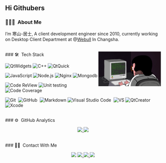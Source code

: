 <h2>Hi Githubers  </h2>

### 👨🏻‍💻 &nbsp;About Me

I’m 寒山-居士, A client development engineer since 2010, currently working on Desktop Client Department at @[Webull](https://webullapp.com/) In Changsha.


<br>
### 🛠 &nbsp;Tech Stack

<img align="right" src="programming.gif" width="40%">
 
![QtWidgets](https://img.shields.io/badge/QtWidgets%20Program-10y-24292e?style=flat-square&logo=Qt&labelColor=24292e&color=474d56) 
![C++](https://img.shields.io/badge/C++-10y-24292e?style=flat-square&logo=c%2B%2B&labelColor=24292e&color=474d56) 
![QtQuick](https://img.shields.io/badge/QtQuick-9y-24292e?style=flat-square&logo=qt&labelColor=24292e&color=474d56)

![JavaScript](https://img.shields.io/badge/JavaScript-1y-24292e?style=flat-square&logo=JavaScript&labelColor=24292e&color=474d56) 
![Node.js](https://img.shields.io/badge/Node.js-2y-24292e?style=flat-square&logo=Node.js&labelColor=24292e&color=474d56) ![Nginx](https://img.shields.io/badge/Nginx-1y-24292e?style=flat-square&logo=Nginx&labelColor=24292e&color=474d56&logoColor=039137) ![Mongodb](https://img.shields.io/badge/Mongodb-1y-24292e?style=flat-square&logo=Mongodb&labelColor=24292e&color=474d56) 

![Code ReView](https://img.shields.io/badge/Code%20Review-5y-24292e?style=flat-square&logo=Visual-Studio-Code&labelColor=24292e&color=474d56) ![Unit testing](https://img.shields.io/badge/Unit%20testing-3y-24292e?style=flat-square&logo=Travis-CI&labelColor=24292e&color=474d56) ![Code Coverage](https://img.shields.io/badge/Code%20Coverage-3y-24292e?style=flat-square&logo=Codecov&labelColor=24292e&color=474d56)


![Git](https://img.shields.io/badge/-Git-24292e?style=flat-square&logo=git)&nbsp; ![GitHub](https://img.shields.io/badge/-GitHub-24292e?style=flat-square&logo=github)&nbsp; ![Markdown](https://img.shields.io/badge/-Markdown-24292e?style=flat-square&logo=markdown) ![Visual Studio Code](https://img.shields.io/badge/-Visual%20Studio%20Code-24292e?style=flat-square&logo=visual-studio-code&logoColor=007ACC)&nbsp; ![VS](https://img.shields.io/badge/-VS-24292e?style=flat-square&logo=Visual%20Studio)&nbsp;![QtCreator](https://img.shields.io/badge/-QtCreator-24292e?style=flat-square&logo=Qt)&nbsp; ![Xcode](https://img.shields.io/badge/-Xcode-24292e?style=flat-square&logo=Xcode)&nbsp;


<br>
### ⚙️ &nbsp;GitHub Analytics

<p align="center">
<a href="https://github.com/toby20130333">
  <img height="180em" src="https://github-readme-stats-eight-theta.vercel.app/api?username=toby20130333&show_icons=true&theme=nord&include_all_commits=true&count_private=true"/>
  <img height="180em" src="https://github-readme-stats-eight-theta.vercel.app/api/top-langs/?username=toby20130333&layout=compact&langs_count=8&theme=nord"/>
</a>
</p>


<br>
### 🤝🏻 &nbsp;Contact With Me

<p align="center">
<a href="mailto:toby20130333@gmail.com"><img src="https://img.shields.io/badge/-toby20130333@gmail.com-D14836?style=flat-square&logo=Gmail&logoColor=white"/></a>
<a href="https://blog.csdn.net/Esonpo?type=blog"><img src="https://img.shields.io/badge/-csdn@寒山居士_-E4405F?style=flat-square&logo=csdn&logoColor=white"/>
<a href="https://www.zhihu.com/people/yi-bo-er"><img src="https://img.shields.io/badge/-知乎@寒山居士_-E44?style=flat-square&logo=zhihu&logoColor=white"/>
<a href="https://www.heilqt.com"><img src="https://img.shields.io/badge/-heilqt@寒山居士_-044?style=flat-square&logoColor=white"/>
</p>
